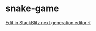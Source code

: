 # snake-game

[Edit in StackBlitz next generation editor ⚡️](https://stackblitz.com/~/github.com/erdemergin/snake-game)